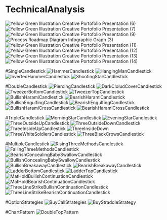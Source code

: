 # TechnicalAnalysis
![Yellow Green Illustration Creative Portofolio Presentation  (6)](https://github.com/ritesh143kr/TechnicalAnalysis/assets/127919799/4da38ca6-cfc4-4ba2-a7ff-ec6461be0f01)
![Yellow Green Illustration Creative Portofolio Presentation  (7)](https://github.com/ritesh143kr/TechnicalAnalysis/assets/127919799/83d306b0-05dc-48f7-84c5-dda25c4d5a0e)
![Yellow Green Illustration Creative Portofolio Presentation  (9)](https://github.com/ritesh143kr/TechnicalAnalysis/assets/127919799/7b3ca019-f2d1-4993-b962-a6b158e737ec)
![Process Roadmap Diagram Infographic Graph (3)](https://github.com/ritesh143kr/TechnicalAnalysis/assets/127919799/6b399834-ca35-4b95-b218-15fd1d6e1669)
![Yellow Green Illustration Creative Portofolio Presentation  (11)](https://github.com/ritesh143kr/TechnicalAnalysis/assets/127919799/069c080d-1c73-4575-9fd2-5555986cf042)
![Yellow Green Illustration Creative Portofolio Presentation  (12)](https://github.com/ritesh143kr/TechnicalAnalysis/assets/127919799/672b247d-7bd0-497b-8416-e065e0191de9)
![Yellow Green Illustration Creative Portofolio Presentation  (13)](https://github.com/ritesh143kr/TechnicalAnalysis/assets/127919799/aacd3a8e-dce0-441c-91b3-ad99b08f44f5)
![Yellow Green Illustration Creative Portofolio Presentation  (14)](https://github.com/ritesh143kr/TechnicalAnalysis/assets/127919799/a6e0e915-f4d2-4038-a440-47d83d7415ad)

#SingleCandlestick
![HammerCandlestick](https://github.com/ritesh143kr/TechnicalAnalysis/assets/127919799/8b1e16e8-b3e5-4fc1-b565-d50c214ca3ac)
![HangingManCandlestick](https://github.com/ritesh143kr/TechnicalAnalysis/assets/127919799/5b8af707-b168-4c44-989e-b4e7e8734ef3)
![InvertedHammerCandlestick](https://github.com/ritesh143kr/TechnicalAnalysis/assets/127919799/b8086343-4ff9-4e93-b967-8fcb0c9c401f)
![ShootingStarCandlestick](https://github.com/ritesh143kr/TechnicalAnalysis/assets/127919799/db44824f-6977-4efb-95a8-f5158f848b40)

#DoubleCandlestick
![PiercingCandlestick](https://github.com/ritesh143kr/TechnicalAnalysis/assets/127919799/4a15955c-b1d6-40e4-9658-26355a5d99e9)
![DarkCloludCoverCandlestick](https://github.com/ritesh143kr/TechnicalAnalysis/assets/127919799/65e7ae83-7592-4544-959e-2c2e2f66e389)
![TweezerBottomCandlestick](https://github.com/ritesh143kr/TechnicalAnalysis/assets/127919799/0ace9c37-c617-4221-ae19-91d74ee5adb2)
![TweezerTopCandlestick](https://github.com/ritesh143kr/TechnicalAnalysis/assets/127919799/298321a4-4093-4651-9ed6-7fbe7f0def5d)
![BullishHaramiCandlestick](https://github.com/ritesh143kr/TechnicalAnalysis/assets/127919799/92344616-9555-4cc5-b845-a2b5c29439ef)
![BearishHaramiCandlestick](https://github.com/ritesh143kr/TechnicalAnalysis/assets/127919799/0f664a5b-fb23-480c-bc8b-afb8e430ed86)
![BullishEngulfingCandlestick](https://github.com/ritesh143kr/TechnicalAnalysis/assets/127919799/b1facaa9-e255-47b2-a421-e5fa84afcfc6)
![BearishEngulfingCandlestick](https://github.com/ritesh143kr/TechnicalAnalysis/assets/127919799/7e8069a4-895c-4771-a012-b2d018bbe636)
![BullishHaramiCrossCandlestick](https://github.com/ritesh143kr/TechnicalAnalysis/assets/127919799/72a6608b-0292-4298-8fd6-71660e9723fe)
![BearishHaramiCrossCandlestick](https://github.com/ritesh143kr/TechnicalAnalysis/assets/127919799/7d397834-5aed-4b6a-808e-2038b769f3b0)

#TripleCandlestick
![MorningStarCandlestick](https://github.com/ritesh143kr/TechnicalAnalysis/assets/127919799/56f08156-dbf1-4f3b-bfac-53475aa641e5)
![EveningStarCandlestick](https://github.com/ritesh143kr/TechnicalAnalysis/assets/127919799/61ba53c9-e0fe-41b0-a756-bd85ddb7dc42)
![ThreeOutsideUpCandlestick](https://github.com/ritesh143kr/TechnicalAnalysis/assets/127919799/5995dabe-c3ff-4a50-909a-7ab76fe5f6fb)
![ThreeOutsideDownCandlestick](https://github.com/ritesh143kr/TechnicalAnalysis/assets/127919799/78657efc-9086-4553-a170-426f347f657b)
![ThreeInsideUpCandlestick](https://github.com/ritesh143kr/TechnicalAnalysis/assets/127919799/96df4153-b1e4-4710-acdf-26772657b7e2)
![ThreeInsideDown](https://github.com/ritesh143kr/TechnicalAnalysis/assets/127919799/cee88b34-19ec-41a0-a625-32c56f8a2e3b)
![ThreeWhiteSoldiersCandlestick](https://github.com/ritesh143kr/TechnicalAnalysis/assets/127919799/56e4a098-7756-4b6b-9ccb-d6ffb869704c)
![ThreeBlackCrowsCandlestick](https://github.com/ritesh143kr/TechnicalAnalysis/assets/127919799/f454c0cb-1624-4e75-a614-32db93175b9d)




#MultipleCandlestick
![RisingThreeMethodsCandlestick](https://github.com/ritesh143kr/TechnicalAnalysis/assets/127919799/a50ef032-4a4f-4197-8605-165a5bf5b5eb)
![FallingThreeMethodsCandlestick](https://github.com/ritesh143kr/TechnicalAnalysis/assets/127919799/0d3386f6-909f-4034-a4a6-2532ca054f30)
![BearishConcealingBabySwallowCandlestick](https://github.com/ritesh143kr/TechnicalAnalysis/assets/127919799/66871b15-6145-407b-83ab-e250b28c23ea)
![BullishConcealingBabySwallowCandlestick](https://github.com/ritesh143kr/TechnicalAnalysis/assets/127919799/ded04808-4812-4529-a19a-575ebb851177)
![BullishBreakawayCandlestick](https://github.com/ritesh143kr/TechnicalAnalysis/assets/127919799/8c20ea3a-10e4-46c5-a74e-0580f09ad204)
![BearishBreakawayCandlestick](https://github.com/ritesh143kr/TechnicalAnalysis/assets/127919799/e7fc6534-f99d-4eb9-9ff9-96681802a3f3)
![LadderBottomCandlestick](https://github.com/ritesh143kr/TechnicalAnalysis/assets/127919799/28902699-dea4-4f56-a22a-7ca254a4c4cd)
![LadderTopCandlestick](https://github.com/ritesh143kr/TechnicalAnalysis/assets/127919799/21588e7b-d713-434f-bf2a-7a17602eaae5)
![MatHoldBullishContinuationCandlestick](https://github.com/ritesh143kr/TechnicalAnalysis/assets/127919799/2d19dc17-57cd-4529-a6e8-ae3f03b77ffb)
![MatHoldBearishContinuationCandlestick](https://github.com/ritesh143kr/TechnicalAnalysis/assets/127919799/f8d03071-c66c-4ccf-aa80-81c43929e6f3)
![ThreeLineStrikeBullishContinuationCandlestick](https://github.com/ritesh143kr/TechnicalAnalysis/assets/127919799/5029ebcf-d745-45a5-9138-69fb443b2c30)
![ThreeLineStrikeBearishContinuationCandlestick](https://github.com/ritesh143kr/TechnicalAnalysis/assets/127919799/27920205-09fb-4823-a35d-cd523e89291a)


#OptionStrategies
![BuyCallStrategies](https://github.com/ritesh143kr/TechnicalAnalysis/assets/127919799/21d40c94-397f-4622-8ced-9f589084ee28)
![BuyStraddleStrategy](https://github.com/ritesh143kr/TechnicalAnalysis/assets/127919799/1aacc0a8-728b-4834-9938-e582f0161f47)

#ChartPattern
![DoubleTopPattern](https://github.com/ritesh143kr/TechnicalAnalysis/assets/127919799/4db13e09-b2ac-43a1-ada9-5e8444deaa67)















